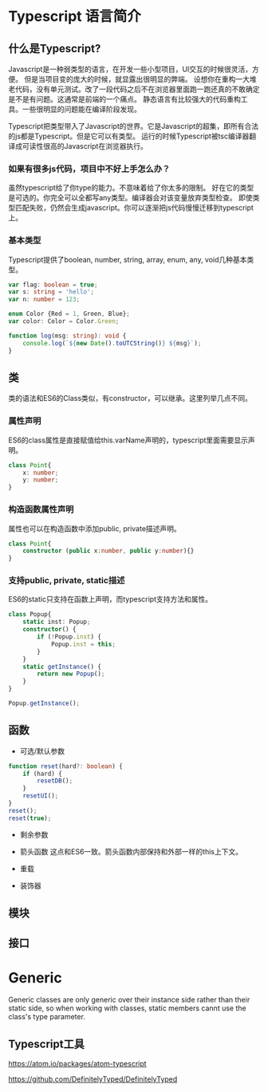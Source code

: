 # Typescript 语言简介

## 什么是Typescript?
Javascript是一种弱类型的语言，在开发一些小型项目，UI交互的时候很灵活，方便。
但是当项目变的庞大的时候，就显露出很明显的弊端。
设想你在重构一大堆老代码，没有单元测试。改了一段代码之后不在浏览器里面跑一跑还真的不敢确定是不是有问题。这通常是前端的一个痛点。
静态语言有比较强大的代码重构工具。一些很明显的问题能在编译阶段发现。

Typescript把类型带入了Javascript的世界。它是Javascript的超集，即所有合法的js都是Typescript。但是它可以有类型。
运行的时候Typescript被tsc编译器翻译成可读性很高的Javascript在浏览器执行。

### 如果有很多js代码，项目中不好上手怎么办？
虽然typescript给了你type的能力。不意味着给了你太多的限制。
好在它的类型是可选的。你完全可以全都写any类型。编译器会对该变量放弃类型检查。
即使类型匹配失败，仍然会生成javascript。你可以逐渐把js代码慢慢迁移到typescript上。

### 基本类型
Typescript提供了boolean, number, string, array, enum, any, void几种基本类型。

```typescript
var flag: boolean = true;
var s: string = 'hello';
var n: number = 123;

enum Color {Red = 1, Green, Blue};
var color: Color = Color.Green;

function log(msg: string): void {
	console.log(`${new Date().toUTCString()} ${msg}`);
}
```

## 类

类的语法和ES6的Class类似，有constructor，可以继承。这里列举几点不同。
### 属性声明
ES6的class属性是直接赋值给this.varName声明的，typescript里面需要显示声明。
```typescript
class Point{
	x: number;
	y: number;
}
```
### 构造函数属性声明
属性也可以在构造函数中添加public, private描述声明。
```typescript
class Point{
	constructor (public x:number, public y:number){}
}
```

### 支持public, private, static描述
ES6的static只支持在函数上声明，而typescript支持方法和属性。

```typescript
class Popup{
    static inst: Popup;
    constructor() {
        if (!Popup.inst) {
            Popup.inst = this;
        }
    }
    static getInstance() {
        return new Popup();
    }
}

Popup.getInstance();
```

## 函数
- 可选/默认参数
```typescript
function reset(hard?: boolean) {
	if (hard) {
		resetDB();
	}
	resetUI();
}
reset();
reset(true);


```


- 剩余参数

- 箭头函数
这点和ES6一致。箭头函数内部保持和外部一样的this上下文。

- 重载
- 装饰器

## 模块


## 接口

# Generic #

Generic classes are only generic over their instance side rather than their static side, so when working with classes, static members cannt use the class's type parameter.

## 

## Typescript工具

https://atom.io/packages/atom-typescript

https://github.com/DefinitelyTyped/DefinitelyTyped
